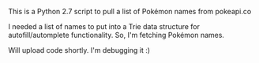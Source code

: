 This is a Python 2.7 script to pull a list of Pokémon names from pokeapi.co

I needed a list of names to put into a Trie data structure for autofill/automplete functionality. So, I'm fetching Pokémon names.

Will upload code shortly. I'm debugging it :)